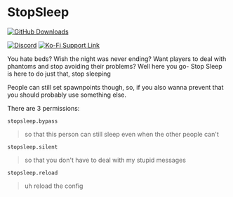 # StopSleep

[![GitHub Downloads](https://img.shields.io/github/downloads/ADHDMC/StopSleep/total?color=00AAAA&label=GitHub%20Downloads&logo=github&style=flat-square)](https://github.com/ADHDMC/StopSleep/releases)

[![Discord](https://img.shields.io/badge/Discord-join-7289DA?logo=discord&logoColor=7289DA&style=flat-square)](https://discord.gg/qe3YQrbegA)
[![Ko-Fi Support Link](https://img.shields.io/badge/ADHDMC_Development-Ko--fi-FF5E5B?logo=ko-fi&style=flat-square)](https://ko-fi.com/adhdmc_dev)

You hate beds? Wish the night was never ending? Want players to deal with phantoms and stop avoiding their problems? Well here you go- Stop Sleep is here to do just that, stop sleeping

People can still set spawnpoints though, so, if you also wanna prevent that you should probably use something else.

There are 3 permissions:

`stopsleep.bypass`

> so that this person can still sleep even when the other people can't

`stopsleep.silent`

> so that you don't have to deal with my stupid messages 

`stopsleep.reload`
> uh reload the config
